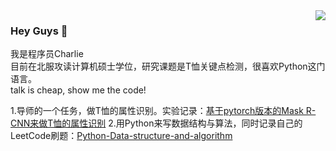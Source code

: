 <img align="right" src="https://github-readme-stats.vercel.app/api?username=Charlie-crl&show_icons=true&icon_color=CE1D2D&text_color=718096&bg_color=ffffff&hide_title=true" />

### Hey Guys 👋

我是程序员Charlie  
目前在北服攻读计算机硕士学位，研究课题是T恤关键点检测，很喜欢Python这门语言。  
talk is cheap, show me the code!



1.导师的一个任务，做T恤的属性识别。实验记录：[基于pytorch版本的Mask R-CNN来做T恤的属性识别](https://github.com/Charlie-crl/T-shirt-Attribute-Recognition-Based-on-Mask-R-CNN)
2.用Python来写数据结构与算法，同时记录自己的LeetCode刷题：[Python-Data-structure-and-algorithm](https://github.com/Charlie-crl/Python-Data-structure-and-algorithm)
